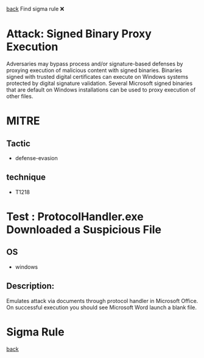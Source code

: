 
[back](../index.md)
Find sigma rule :x: 

# Attack: Signed Binary Proxy Execution 

Adversaries may bypass process and/or signature-based defenses by proxying execution of malicious content with signed binaries. Binaries signed with trusted digital certificates can execute on Windows systems protected by digital signature validation. Several Microsoft signed binaries that are default on Windows installations can be used to proxy execution of other files.

# MITRE
## Tactic
  - defense-evasion


## technique
  - T1218


# Test : ProtocolHandler.exe Downloaded a Suspicious File
## OS
  - windows


## Description:
Emulates attack via documents through protocol handler in Microsoft Office.  On successful execution you should see Microsoft Word launch a blank file.


# Sigma Rule


[back](../index.md)
